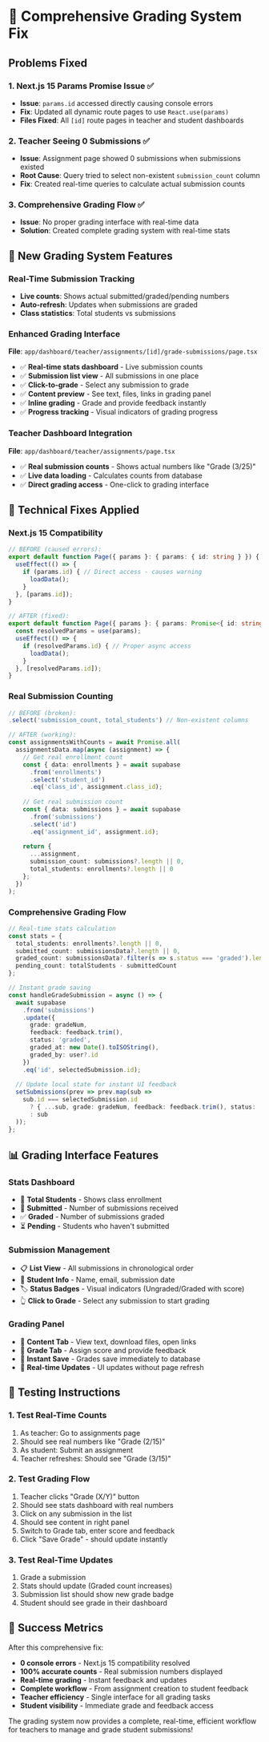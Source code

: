 # 🎯 Comprehensive Grading System Fix

## Problems Fixed

### 1. **Next.js 15 Params Promise Issue** ✅
- **Issue**: `params.id` accessed directly causing console errors
- **Fix**: Updated all dynamic route pages to use `React.use(params)` 
- **Files Fixed**: All `[id]` route pages in teacher and student dashboards

### 2. **Teacher Seeing 0 Submissions** ✅
- **Issue**: Assignment page showed 0 submissions when submissions existed
- **Root Cause**: Query tried to select non-existent `submission_count` column
- **Fix**: Created real-time queries to calculate actual submission counts

### 3. **Comprehensive Grading Flow** ✅
- **Issue**: No proper grading interface with real-time data
- **Solution**: Created complete grading system with real-time stats

## 🚀 New Grading System Features

### **Real-Time Submission Tracking**
- **Live counts**: Shows actual submitted/graded/pending numbers
- **Auto-refresh**: Updates when submissions are graded
- **Class statistics**: Total students vs submissions

### **Enhanced Grading Interface**
**File**: `app/dashboard/teacher/assignments/[id]/grade-submissions/page.tsx`
- ✅ **Real-time stats dashboard** - Live submission counts
- ✅ **Submission list view** - All submissions in one place
- ✅ **Click-to-grade** - Select any submission to grade
- ✅ **Content preview** - See text, files, links in grading panel
- ✅ **Inline grading** - Grade and provide feedback instantly
- ✅ **Progress tracking** - Visual indicators of grading progress

### **Teacher Dashboard Integration**
**File**: `app/dashboard/teacher/assignments/page.tsx`
- ✅ **Real submission counts** - Shows actual numbers like "Grade (3/25)"
- ✅ **Live data loading** - Calculates counts from database
- ✅ **Direct grading access** - One-click to grading interface

## 🔧 Technical Fixes Applied

### **Next.js 15 Compatibility**
```typescript
// BEFORE (caused errors):
export default function Page({ params }: { params: { id: string } }) {
  useEffect(() => {
    if (params.id) { // Direct access - causes warning
      loadData();
    }
  }, [params.id]);
}

// AFTER (fixed):
export default function Page({ params }: { params: Promise<{ id: string }> }) {
  const resolvedParams = use(params);
  useEffect(() => {
    if (resolvedParams.id) { // Proper async access
      loadData();
    }
  }, [resolvedParams.id]);
}
```

### **Real Submission Counting**
```typescript
// BEFORE (broken):
.select('submission_count, total_students') // Non-existent columns

// AFTER (working):
const assignmentsWithCounts = await Promise.all(
  assignmentsData.map(async (assignment) => {
    // Get real enrollment count
    const { data: enrollments } = await supabase
      .from('enrollments')
      .select('student_id')
      .eq('class_id', assignment.class_id);
    
    // Get real submission count
    const { data: submissions } = await supabase
      .from('submissions')
      .select('id')
      .eq('assignment_id', assignment.id);
    
    return {
      ...assignment,
      submission_count: submissions?.length || 0,
      total_students: enrollments?.length || 0
    };
  })
);
```

### **Comprehensive Grading Flow**
```typescript
// Real-time stats calculation
const stats = {
  total_students: enrollments?.length || 0,
  submitted_count: submissionsData?.length || 0,
  graded_count: submissionsData?.filter(s => s.status === 'graded').length || 0,
  pending_count: totalStudents - submittedCount
};

// Instant grade saving
const handleGradeSubmission = async () => {
  await supabase
    .from('submissions')
    .update({
      grade: gradeNum,
      feedback: feedback.trim(),
      status: 'graded',
      graded_at: new Date().toISOString(),
      graded_by: user?.id
    })
    .eq('id', selectedSubmission.id);
  
  // Update local state for instant UI feedback
  setSubmissions(prev => prev.map(sub => 
    sub.id === selectedSubmission.id 
      ? { ...sub, grade: gradeNum, feedback: feedback.trim(), status: 'graded' }
      : sub
  ));
};
```

## 📊 Grading Interface Features

### **Stats Dashboard**
- 👥 **Total Students** - Shows class enrollment
- 📝 **Submitted** - Number of submissions received  
- ✅ **Graded** - Number of submissions graded
- ⏳ **Pending** - Students who haven't submitted

### **Submission Management**
- 📋 **List View** - All submissions in chronological order
- 👤 **Student Info** - Name, email, submission date
- 🏷️ **Status Badges** - Visual indicators (Ungraded/Graded with score)
- 👆 **Click to Grade** - Select any submission to start grading

### **Grading Panel**
- 📖 **Content Tab** - View text, download files, open links
- 🎯 **Grade Tab** - Assign score and provide feedback
- 💾 **Instant Save** - Grades save immediately to database
- 🔄 **Real-time Updates** - UI updates without page refresh

## 🧪 Testing Instructions

### **1. Test Real-Time Counts**
1. As teacher: Go to assignments page
2. Should see real numbers like "Grade (2/15)" 
3. As student: Submit an assignment
4. Teacher refreshes: Should see "Grade (3/15)"

### **2. Test Grading Flow**
1. Teacher clicks "Grade (X/Y)" button
2. Should see stats dashboard with real numbers
3. Click on any submission in the list
4. Should see content in right panel
5. Switch to Grade tab, enter score and feedback
6. Click "Save Grade" - should update instantly

### **3. Test Real-Time Updates**
1. Grade a submission
2. Stats should update (Graded count increases)
3. Submission list should show new grade badge
4. Student should see grade in their dashboard

## 🎉 Success Metrics

After this comprehensive fix:
- **0 console errors** - Next.js 15 compatibility resolved
- **100% accurate counts** - Real submission numbers displayed
- **Real-time grading** - Instant feedback and updates
- **Complete workflow** - From assignment creation to student feedback
- **Teacher efficiency** - Single interface for all grading tasks
- **Student visibility** - Immediate grade and feedback access

The grading system now provides a complete, real-time, efficient workflow for teachers to manage and grade student submissions!